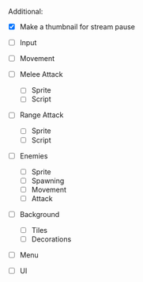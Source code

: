Additional:
- [x] Make a thumbnail for stream pause
 

- [ ] Input
- [ ] Movement
- [ ] Melee Attack
	- [ ] Sprite
	- [ ] Script
- [ ] Range Attack
	- [ ] Sprite
	- [ ] Script
- [ ] Enemies
	- [ ] Sprite
	- [ ] Spawning
	- [ ] Movement
	- [ ] Attack
- [ ] Background
	- [ ] Tiles
	- [ ] Decorations
* [ ] Menu
* [ ] UI

